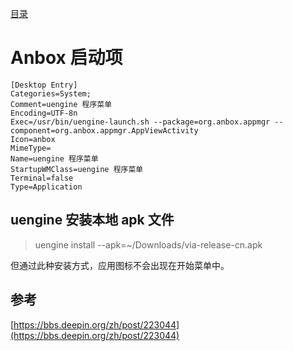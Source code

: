 [目录](./)

# Anbox 启动项

```
[Desktop Entry]
Categories=System;
Comment=uengine 程序菜单
Encoding=UTF-8n
Exec=/usr/bin/uengine-launch.sh --package=org.anbox.appmgr --component=org.anbox.appmgr.AppViewActivity
Icon=anbox
MimeType=
Name=uengine 程序菜单
StartupWMClass=uengine 程序菜单
Terminal=false
Type=Application
```

## uengine 安装本地 apk 文件

> uengine install --apk=~/Downloads/via-release-cn.apk

但通过此种安装方式，应用图标不会出现在开始菜单中。

## 参考
[https://bbs.deepin.org/zh/post/223044](https://bbs.deepin.org/zh/post/223044)
